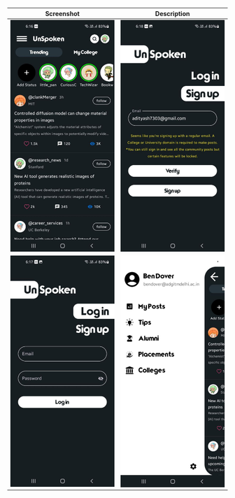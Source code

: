 | Screenshot                             | Description                              |
|----------------------------------------|------------------------------------------|
| ![Screenshot 1](screenshots/main.jpg)  | ![Screenshot 3](screenshots/error.jpg)   |
| ![Screenshot 2](screenshots/login.jpg) | ![Screenshot 3](screenshots/sideNav.jpg) |
